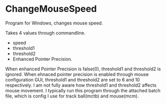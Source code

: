 # ChangeMouseSpeed
Program for Windows, changes mouse speed.

Takes 4 values through commandline.
- speed
- threshold1
- threshold2
- Enhanced Pointer Precision.

When enhanced Pointer Precision is false(0), threshold1 and threshold2 is ignored.
When ehnaced pointer precision is enabled through mouse configuration GUI, threshold1 and threshold2 are set to 6 and 10 respectively.  I am not fully aware how threshold1 and threshold2 affects mouse movement.
I typically run this program through the attached batch file, which is config I use for track ball(mctb) and mouse(mcm).
